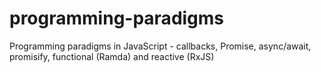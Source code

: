 # programming-paradigms
Programming paradigms in JavaScript - callbacks, Promise, async/await, promisify, functional (Ramda) and reactive (RxJS)
